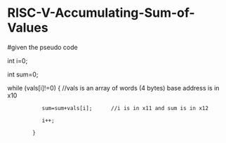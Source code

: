 # RISC-V-Accumulating-Sum-of-Values
#given the pseudo code

int i=0;

int sum=0;

while (vals[i]!=0) {     //vals is an array of words (4 bytes) base address is in x10

               sum=sum+vals[i];      //i is in x11 and sum is in x12

               i++;

            }
